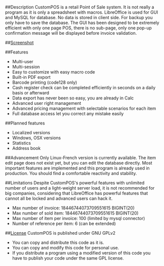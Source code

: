 ##Description
CustomPOS is a retail Point of Sale system.
It is not really a program as it is only a spreadsheet with macros.
LibreOffice is used for GUI and MySQL for database. No data is stored in client side. For backup you only have to save the database.
The GUI has been designed to be extremely efficient with only one page POS, there is no sub-page, only one pop-up confirmation message will be displayed before invoice validation.

##[Screenshot](https://github.com/Nick689/CustomPOS/blob/master/Preview/ViewAll.md)

##Features
* Multi-user
* Multi-session
* Easy to customize with easy macro code
* Built-in PDF export
* Barcode printing (code128 only)
* Cash register check can be completed efficiently in seconds on a daily basis or afterward
* Data export has never been so easy, you are already in Calc
* Advanced user right management
* Advanced pricing management with selectable scenarios for each item
* Full database access let you correct any mistake easily

##Planned features
* Localized versions
* Windows, OSX versions
* Statistics
* Address book

##Advancement
Only Linux-French version is currently available. The item edit page does not exist yet, but you can edit the database directly. Most important features are implemented and this program is already used in production. You should find a comfortable reactivity and stability.

##Limitations
Despite CustomPOS's powerful features with unlimited number of users and a light-weight server load, it is not recommended for big companies, considering that LibreOffice has powerful features that cannot all be locked and advanced users can hack it.

* Max number of invoice: 18446744073709551615 BIGINT(20)
* Max number of sold item: 18446744073709551615 BIGINT(20)
* Max number of item per invoice: 100 (limited by mysql connector)
* Number of reference per item: 6 (can be extended)

##[License](License.md)
CustomPOS is published under GNU GPLv2
* You can copy and distribute this code as it is.
* You can copy and modify this code for personal use.
* If you distribute a program using a modified version of this code you have to publish your code under the same GPL license.
